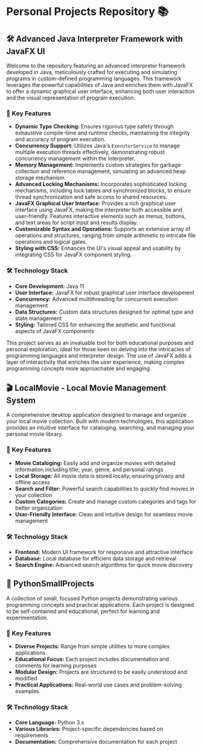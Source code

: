 # Personal Projects Repository 📚

## 🛠️ Advanced Java Interpreter Framework with JavaFX UI

Welcome to the repository featuring an advanced interpreter framework developed in Java, meticulously crafted for executing and simulating programs in custom-defined programming languages. This framework leverages the powerful capabilities of Java and enriches them with JavaFX to offer a dynamic graphical user interface, enhancing both user interaction and the visual representation of program execution.

### 🌟 Key Features

- **Dynamic Type Checking:** Ensures rigorous type safety through exhaustive compile-time and runtime checks, maintaining the integrity and accuracy of program execution.
- **Concurrency Support:** Utilizes Java's `ExecutorService` to manage multiple execution threads effectively, demonstrating robust concurrency management within the interpreter.
- **Memory Management:** Implements custom strategies for garbage collection and reference management, simulating an advanced heap storage mechanism.
- **Advanced Locking Mechanisms:** Incorporates sophisticated locking mechanisms, including lock tables and synchronized blocks, to ensure thread synchronization and safe access to shared resources.
- **JavaFX Graphical User Interface:** Provides a rich graphical user interface using JavaFX, making the interpreter both accessible and user-friendly. Features interactive elements such as menus, buttons, and text areas for script input and results display.
- **Customizable Syntax and Operations:** Supports an extensive array of operations and structures, ranging from simple arithmetic to intricate file operations and logical gates.
- **Styling with CSS:** Enhances the UI's visual appeal and usability by integrating CSS for JavaFX component styling.

### 🛠️ Technology Stack

- **Core Development:** Java 11
- **User Interface:** JavaFX for robust graphical user interface development
- **Concurrency:** Advanced multithreading for concurrent execution management
- **Data Structures:** Custom data structures designed for optimal type and state management
- **Styling:** Tailored CSS for enhancing the aesthetic and functional aspects of JavaFX components

This project serves as an invaluable tool for both educational purposes and personal exploration, ideal for those keen on delving into the intricacies of programming languages and interpreter design. The use of JavaFX adds a layer of interactivity that enriches the user experience, making complex programming concepts more approachable and engaging.

## 🎬 LocalMovie - Local Movie Management System

A comprehensive desktop application designed to manage and organize your local movie collection. Built with modern technologies, this application provides an intuitive interface for cataloging, searching, and managing your personal movie library.

### 🌟 Key Features

- **Movie Cataloging:** Easily add and organize movies with detailed information including title, year, genre, and personal ratings
- **Local Storage:** All movie data is stored locally, ensuring privacy and offline access
- **Search and Filter:** Powerful search capabilities to quickly find movies in your collection
- **Custom Categories:** Create and manage custom categories and tags for better organization
- **User-Friendly Interface:** Clean and intuitive design for seamless movie management

### 🛠️ Technology Stack

- **Frontend:** Modern UI framework for responsive and attractive interface
- **Database:** Local database for efficient data storage and retrieval
- **Search Engine:** Advanced search algorithms for quick movie discovery

## 🐍 PythonSmallProjects

A collection of small, focused Python projects demonstrating various programming concepts and practical applications. Each project is designed to be self-contained and educational, perfect for learning and experimentation.

### 🌟 Key Features

- **Diverse Projects:** Range from simple utilities to more complex applications
- **Educational Focus:** Each project includes documentation and comments for learning purposes
- **Modular Design:** Projects are structured to be easily understood and modified
- **Practical Applications:** Real-world use cases and problem-solving examples

### 🛠️ Technology Stack

- **Core Language:** Python 3.x
- **Various Libraries:** Project-specific dependencies based on requirements
- **Documentation:** Comprehensive documentation for each project

